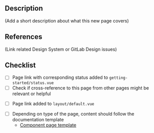 ## Description

(Add a short description about what this new page covers)

## References

(Link related Design System or GitLab Design issues)

## Checklist

* [ ] Page link with corresponding status added to `getting-started/status.vue`
* [ ] Check if cross-reference to this page from other pages might be relevant or helpful

<!-- For pages outside components only (NOT pages/components/) -->
* [ ] Page link added to `layout/default.vue`

<!-- For component pages only (pages/components/) -->
* [ ] Depending on type of the page, content should follow the documentation template
  * [Component page template](https://gitlab.com/gitlab-org/design.gitlab.com/blob/master/pages/components/template.vue)
